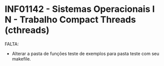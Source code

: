 # INF01142 - Sistemas Operacionais I N - Trabalho Compact Threads (cthreads)

FALTA: 
* Alterar a pasta de funções teste de exemplos para pasta teste com seu makefile.